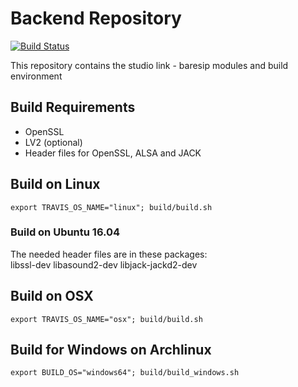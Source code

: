 # Backend Repository

[![Build Status](https://travis-ci.org/Studio-Link-v2/backend.svg?branch=master)](https://travis-ci.org/Studio-Link-v2/backend)

This repository contains the studio link - baresip modules and build environment

## Build Requirements

- OpenSSL
- LV2 (optional)
- Header files for OpenSSL, ALSA and JACK

## Build on Linux

```export TRAVIS_OS_NAME="linux"; build/build.sh```

### Build on Ubuntu 16.04

The needed header files are in these packages:  
libssl-dev libasound2-dev libjack-jackd2-dev

## Build on OSX

```export TRAVIS_OS_NAME="osx"; build/build.sh```

## Build for Windows on Archlinux

```export BUILD_OS="windows64"; build/build_windows.sh```
